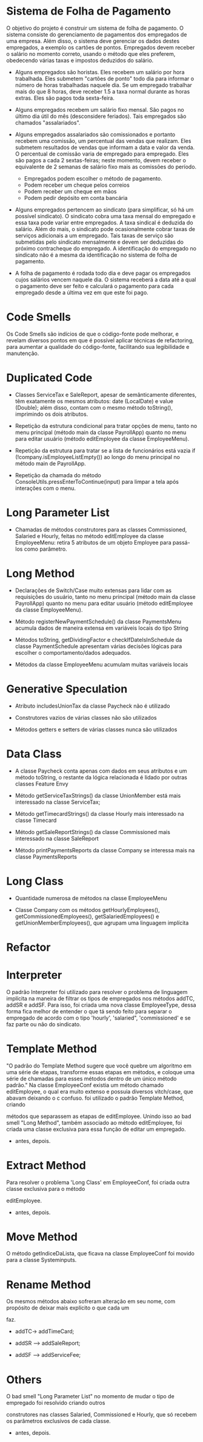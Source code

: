 # Sistema de Folha de Pagamento


O objetivo do projeto é construir um sistema de folha de pagamento. O sistema consiste do gerenciamento de pagamentos dos empregados de uma empresa. Além disso, o sistema     deve gerenciar os dados destes empregados, a exemplo os cartões de pontos. Empregados devem receber o salário no momento correto, usando o método que eles preferem, obedecendo várias taxas e impostos deduzidos do salário.

   - Alguns empregados são horistas. Eles recebem um salário por hora trabalhada. Eles submetem "cartões de ponto" todo dia para informar o número de horas trabalhadas naquele dia. Se um empregado trabalhar mais do que 8 horas, deve receber 1.5 a taxa normal durante as horas extras. Eles são pagos toda sexta-feira.

  - Alguns empregados recebem um salário fixo mensal. São pagos no último dia útil do mês (desconsidere feriados). Tais empregados são chamados "assalariados".

  - Alguns empregados assalariados são comissionados e portanto recebem uma comissão, um percentual das vendas que realizam. Eles submetem resultados de vendas que informam a data e valor da venda. O percentual de comissão varia de empregado para empregado. Eles são pagos a cada 2 sextas-feiras; neste momento, devem receber o equivalente de 2 semanas de salário fixo mais as comissões do período.

       - Empregados podem escolher o método de pagamento.
       - Podem receber um cheque pelos correios
       - Podem receber um cheque em mãos
       - Podem pedir depósito em conta bancária
       
  - Alguns empregados pertencem ao sindicato (para simplificar, só há um possível sindicato). O sindicato cobra uma taxa mensal do empregado e essa taxa pode variar entre empregados. A taxa sindical é deduzida do salário. Além do mais, o sindicato pode ocasionalmente cobrar taxas de serviços adicionais a um empregado. Tais taxas de serviço são submetidas pelo sindicato mensalmente e devem ser deduzidas do próximo contracheque do empregado. A identificação do empregado no sindicato não é a mesma da identificação no sistema de folha de pagamento.

 - A folha de pagamento é rodada todo dia e deve pagar os empregados cujos salários vencem naquele dia. O sistema receberá a data até a qual o pagamento deve ser feito e calculará o pagamento para cada empregado desde a última vez em que este foi pago.

# Code Smells
Os Code Smells são indícios de que o código-fonte pode melhorar, e revelam diversos pontos em que é possível aplicar técnicas de refactoring, para aumentar a qualidade do código-fonte, facilitando sua legibilidade e manutenção.

# Duplicated Code
   - Classes ServiceTax e SaleReport, apesar de semânticamente diferentes, têm exatamente os mesmos atributos: date (LocalDate) e value (Double); além disso, contam com o mesmo método toString(), imprimindo os dois atributos.

   - Repetição da estrutura condicional para tratar opções de menu, tanto no menu principal (método main da classe PayrollApp) quanto no menu para editar usuário (método editEmployee da classe EmployeeMenu).

   - Repetição da estrutura para tratar se a lista de funcionários está vazia if (!company.isEmployeeListEmpty()) ao longo do menu principal no método main de PayrollApp.

   - Repetição da chamada do método ConsoleUtils.pressEnterToContinue(input) para limpar a tela após interações com o menu.

# Long Parameter List
   - Chamadas de métodos construtores para as classes Commissioned, Salaried e Hourly, feitas no método editEmployee da classe EmployeeMenu: retira 5 atributos de um objeto Employee para passá-los como parâmetro.
# Long Method
   - Declarações de Switch/Case muito extensas para lidar com as requisições do usuário, tanto no menu principal (método main da classe PayrollApp) quanto no menu para editar usuário (método editEmployee da classe EmployeeMenu).

   - Método registerNewPaymentSchedule() da classe PaymentsMenu acumula dados de maneira extensa em variáveis locais do tipo String

   - Métodos toString, getDividingFactor e checkIfDateIsInSchedule da classe PaymentSchedule apresentam várias decisões lógicas para escolher o comportamento/dados adequados.

   - Métodos da classe EmployeeMenu acumulam muitas variáveis locais

# Generative Speculation
   - Atributo includesUnionTax da classe Paycheck não é utilizado

   - Construtores vazios de várias classes não são utilizados

   - Métodos getters e setters de várias classes nunca são utilizados

# Data Class
   - A classe Paycheck conta apenas com dados em seus atributos e um método toString, o restante da lógica relacionada é lidado por outras classes
Feature Envy
   - Método getServiceTaxStrings() da classe UnionMember está mais interessado na classe ServiceTax;

   - Método getTimecardStrings() da classe Hourly mais interessado na classe Timecard

   - Método getSaleReportStrings() da classe Commissioned mais interessado na classe SaleReport

   - Método printPaymentsReports da classe Company se interessa mais na classe PaymentsReports

# Long Class
   - Quantidade numerosa de métodos na classe EmployeeMenu

   - Classe Company com os métodos getHourlyEmployees(), getCommissionedEmployees(), getSalariedEmployees() e getUnionMemberEmployees(), que agrupam uma linguagem implícita
   
# Refactor

# Interpreter

O padrão Interpreter foi utilizado para resolver o problema de linguagem implícita na maneira de filtrar os tipos de empregados nos métodos addTC, addSR e addSF. Para isso, foi criada uma nova classe EmployeeType, dessa forma fica melhor de entender o que tá sendo feito para separar o empregado de acordo com o tipo 'hourly', 'salaried", 'commissioned' e se faz parte ou não do sindicato.

# Template Method

 "O padrão do Template Method sugere que você quebre um algoritmo em uma série de etapas, transforme essas etapas em métodos, e coloque uma série de chamadas para esses métodos dentro de um único método padrão." Na classe EmployeeConf existia um método chamado editEmployee, o qual era muito extenso e possuia diversos vitch/case, que abavam deixando o c confuso. foi utilizado o padrão Template Method, criando

métodos que separassem as etapas de editEmployee. Unindo isso ao bad smell "Long Method", também associado ao método editEmployee, foi criada uma classe exclusiva para essa função de editar um empregado.

   - antes, depois.

# Extract Method

Para resolver o problema 'Long Class' em EmployeeConf, foi criada outra classe exclusiva para o método

editEmployee.

   - antes, depois.

# Move Method

O método getIndiceDaLista, que ficava na classe EmployeeConf foi movido para a classe Systeminputs.

# Rename Method

Os mesmos métodos abaixo sofreram alteração em seu nome, com propósito de deixar mais explícito o que cada um

faz.

   - addTC-> addTimeCard;

   - addSR --> addSaleReport;

   - addSF --> addServiceFee;

 # Others

O bad smell "Long Parameter List" no momento de mudar o tipo de empregado foi resolvido criando outros

construtores nas classes Salaried, Commissioned e Hourly, que só recebem os parâmetros exclusivos de cada classe.

   - antes, depois.
